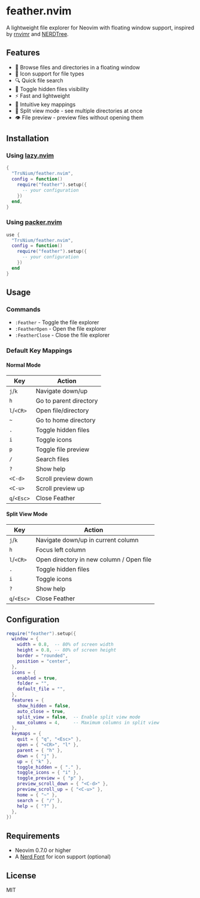 # feather.nvim

A lightweight file explorer for Neovim with floating window support, inspired by [rnvimr](https://github.com/kevinhwang91/rnvimr) and [NERDTree](https://github.com/preservim/nerdtree).

## Features

- 📁 Browse files and directories in a floating window
- 🎨 Icon support for file types
- 🔍 Quick file search
- 👻 Toggle hidden files visibility
- ⚡ Fast and lightweight
- 🎹 Intuitive key mappings
- 🔲 Split view mode - see multiple directories at once
- 👁️ File preview - preview files without opening them

## Installation

### Using [lazy.nvim](https://github.com/folke/lazy.nvim)

```lua
{
  "TrsNium/feather.nvim",
  config = function()
    require("feather").setup({
      -- your configuration
    })
  end,
}
```

### Using [packer.nvim](https://github.com/wbthomason/packer.nvim)

```lua
use {
  "TrsNium/feather.nvim",
  config = function()
    require("feather").setup({
      -- your configuration
    })
  end
}
```

## Usage

### Commands

- `:Feather` - Toggle the file explorer
- `:FeatherOpen` - Open the file explorer
- `:FeatherClose` - Close the file explorer

### Default Key Mappings

#### Normal Mode
| Key | Action |
|-----|--------|
| `j`/`k` | Navigate down/up |
| `h` | Go to parent directory |
| `l`/`<CR>` | Open file/directory |
| `~` | Go to home directory |
| `.` | Toggle hidden files |
| `i` | Toggle icons |
| `p` | Toggle file preview |
| `/` | Search files |
| `?` | Show help |
| `<C-d>` | Scroll preview down |
| `<C-u>` | Scroll preview up |
| `q`/`<Esc>` | Close Feather |

#### Split View Mode
| Key | Action |
|-----|--------|
| `j`/`k` | Navigate down/up in current column |
| `h` | Focus left column |
| `l`/`<CR>` | Open directory in new column / Open file |
| `.` | Toggle hidden files |
| `i` | Toggle icons |
| `?` | Show help |
| `q`/`<Esc>` | Close Feather |

## Configuration

```lua
require("feather").setup({
  window = {
    width = 0.8,  -- 80% of screen width
    height = 0.8, -- 80% of screen height
    border = "rounded",
    position = "center",
  },
  icons = {
    enabled = true,
    folder = "",
    default_file = "",
  },
  features = {
    show_hidden = false,
    auto_close = true,
    split_view = false,  -- Enable split view mode
    max_columns = 4,     -- Maximum columns in split view
  },
  keymaps = {
    quit = { "q", "<Esc>" },
    open = { "<CR>", "l" },
    parent = { "h" },
    down = { "j" },
    up = { "k" },
    toggle_hidden = { "." },
    toggle_icons = { "i" },
    toggle_preview = { "p" },
    preview_scroll_down = { "<C-d>" },
    preview_scroll_up = { "<C-u>" },
    home = { "~" },
    search = { "/" },
    help = { "?" },
  },
})
```

## Requirements

- Neovim 0.7.0 or higher
- A [Nerd Font](https://www.nerdfonts.com/) for icon support (optional)

## License

MIT